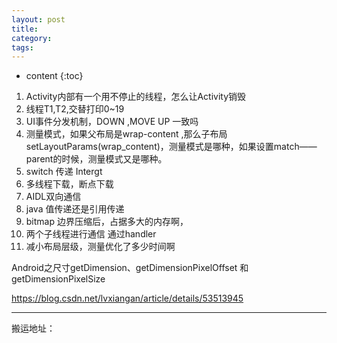 ```yaml
---
layout: post
title:
category:
tags:
---
```

* content
{:toc}

1. Activity内部有一个用不停止的线程，怎么让Activity销毁
2. 线程T1,T2,交替打印0~19
3. UI事件分发机制，DOWN ,MOVE UP 一致吗
4. 测量模式，如果父布局是wrap-content ,那么子布局 setLayoutParams(wrap_content)，测量模式是哪种，如果设置match——parent的时候，测量模式又是哪种。
5. switch 传递 Intergt
6. 多线程下载，断点下载
7. AIDL双向通信
8. java 值传递还是引用传递
9. bitmap 边界压缩后，占据多大的内存啊，
10. 两个子线程进行通信 通过handler
11. 减小布局层级，测量优化了多少时间啊

Android之尺寸getDimension、getDimensionPixelOffset 和 getDimensionPixelSize

https://blog.csdn.net/lvxiangan/article/details/53513945  




---
搬运地址：
